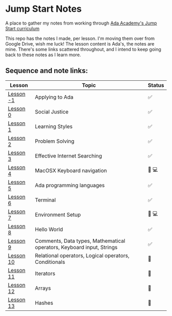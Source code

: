 # Jump Start Notes
A place to gather my notes from working through [Ada Academy's Jump Start curriculum](https://github.com/Ada-Developers-Academy/jump-start)

This repo has the notes I made, per lesson. I'm moving them over from Google Drive, wish me luck! The lesson content is Ada's, the notes are mine. There's some links scattered throughout, and I intend to keep going back to these notes as I learn more. 


## Sequence and note links:
| Lesson                | Topic           | Status
|--------------------|---------------------| --------------------
| [Lesson -1](Lessons/applying-to-ada.md) | Applying to Ada | :white_check_mark:
| [Lesson 0](Lessons/social-justice.md) | Social Justice | :white_check_mark:
| [Lesson 1](Lessons/learning-styles.md)  | Learning Styles | :white_check_mark:
| [Lesson 2](Lessons/problem-solving.md)  | Problem Solving | :white_check_mark:
| [Lesson 3](Lessons/effective-internet-searching.md)  | Effective Internet Searching | :white_check_mark:
| [Lesson 4](Lessons/MacOSX-Keyboard-navigation.md)  | MacOSX Keyboard navigation | :construction: :computer: 
| [Lesson 5](Lessons/ada-programming-languages.md)  | Ada programming languages | :white_check_mark:
| [Lesson 6](Lessons/terminal.md)  | Terminal | :white_check_mark: 
| [Lesson 7](Lessons/environment-setup.md)  | Environment Setup | :construction: :computer:
| [Lesson 8](Lessons/hello-world.md)  | Hello World | :white_check_mark:
| [Lesson 9](Lessons/programming-grammar.md)  | Comments, Data types, Mathematical operators, Keyboard input, Strings | :white_check_mark:
| [Lesson 10](Lessons/programming-expressions.md)  | Relational operators, Logical operators, Conditionals | :memo:
| [Lesson 11](Lessons/iterators.md)  | Iterators | :memo:
| [Lesson 12](Lessons/arrays.md)  | Arrays | :memo:
| [Lesson 13](Lessons/hashes.md)  | Hashes | :memo:


 
